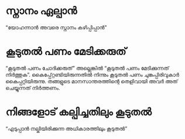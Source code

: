 # സ്നാനം ഏല്പാൻ
“യോഹന്നാൻ അവരെ സ്നാനം കഴിപ്പിപ്പാൻ”
# കൂടുതൽ പണം മേടിക്കരുത്
“കൂടുതൽ പണം ചോദിക്കരുത്” അല്ലെങ്കിൽ “കൂടുതൽ പണം മേടിക്കുന്നത് നിർത്തുക”. കൈപ്പ്റ്റേണ്ടിയിരുന്നതിൽ നിന്നും കൂടുതൽ പണം ചുങ്കപ്പിരിവുകാർ കൈപ്പറ്റിയിരുന്നു. തങ്ങളുടെ മാനസാന്തരത്തിന്റെ തെളിവായി അവർ അത് ചെയ്യുന്നത് നിർത്തണം.
# നിങ്ങളോട് കല്പിച്ചതിലും കൂടുതൽ
“എടുപ്പാൻ നല്കിയിരിക്കുന്ന അധികാരത്തിലും കൂടുതൽ”
